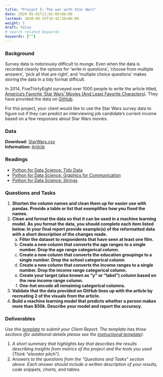 ```yaml
---
title: "Project 5: The war with Star Wars"
date: 2020-05-01T11:02:05+06:00
lastmod: 2020-09-15T10:42:26+06:00
weight: 5
draft: false
# search related keywords
keywords: [""]
---
```


### Background


Survey data is notoriously difficult to munge.  Even when the data is recorded cleanly the options for ‘write in questions’, ‘choose from multiple answers’, ‘pick all that are right’, and ‘multiple choice questions’ makes storing the data in a tidy format difficult.

In 2014, FiveThirtyEight surveyed over 1000 people to write the article titled, [America’s Favorite ‘Star Wars’ Movies (And Least Favorite Characters)](https://fivethirtyeight.com/features/americas-favorite-star-wars-movies-and-least-favorite-characters/). They have provided the data on [GitHub](https://github.com/fivethirtyeight/data/tree/master/star-wars-survey). 

For this project, your client would like to use the Star Wars survey data to figure out if they can predict an interviewing job candidate’s current income based on a few responses about Star Wars movies.  

### Data

__Download:__ [StarWars.csv](https://github.com/fivethirtyeight/data/raw/master/star-wars-survey/StarWars.csv)   
__Information:__ [Article](https://fivethirtyeight.com/features/americas-favorite-star-wars-movies-and-least-favorite-characters/)


### Readings

* [Python for Data Science: Tidy Data](https://byuidatascience.github.io/python4ds/tidy-data.html)
* [Python for Data Science: Graphics for Communication](https://byuidatascience.github.io/python4ds/graphics-for-communication.html)
* [Python for Data Science: Strings](https://byuidatascience.github.io/python4ds/strings.html)

### Questions and Tasks

1. __Shorten the column names and clean them up for easier use with pandas. Provide a table or list that exemplifies how you fixed the names.__
2. __Clean and format the data so that it can be used in a machine learning model. As you format the data, you should complete each item listed below. In your final report provide example(s) of the reformatted data with a short description of the changes made.__
    <ol type="a">
        <li><b>Filter the dataset to respondents that have seen at least one film.</b></li>
        <li><b>Create a new column that converts the age ranges to a single number. Drop the age range categorical column.</b></li>
        <li><b>Create a new column that converts the education groupings to a single number. Drop the school categorical column</b></li>
        <li><b>Create a new column that converts the income ranges to a single number. Drop the income range categorical column.</b></li>
        <li><b>Create your target (also known as “y” or “label”) column based on the new income range column.</b></li>
        <li><b>One-hot encode all remaining categorical columns.</b></li>
    </ol>
3. __Validate that the data provided on GitHub lines up with the article by recreating 2 of the visuals from the article.__
5. __Build a machine learning model that predicts whether a person makes more than $50k. Describe your model and report the accuracy.__


### Deliverables

_Use this [template](https://byuistats.github.io/DS250-Course/template/ds250_project_template_clean.qmd) to submit your Client Report. The template has three sections (for additional details please see the [instructional template](https://byuistats.github.io/DS250-Course/template/ds250_project_template.qmd)):_

1. _A short summary that highlights key that describes the results describing insights from  metrics  of the project and the tools you used (Think “elevator pitch”)._
2. _Answers to the questions from the "Questions and Tasks" section above. Each answer should include a written description of your results, code snippets, charts, and tables._
